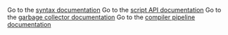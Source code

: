 Go to the [syntax documentation](./syntax.adoc)
Go to the [script API documentation](./scriptapi.adoc)
Go to the [garbage collector documentation](./garbagecollector.md)
Go to the [compiler pipeline documentation](./compiler.md)

